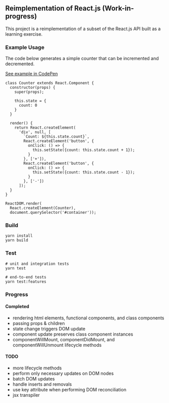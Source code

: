 
## Reimplementation of React.js (Work-in-progress)

This project is a reimplementation of a subset of the React.js API built as a learning exercise.

### Example Usage

The code below generates a simple counter that can be incremented and decremented.

[See example in CodePen](https://codepen.io/parenparen/pen/xxKXKPv?&editable=true&editors=0010)

```
class Counter extends React.Component {
  constructor(props) {
    super(props);

    this.state = {
      count: 0
    }
  }

  render() {
    return React.createElement(
      'div', null, [
        `Count: ${this.state.count}`,
        React.createElement('button', {
          onClick: () => { 
            this.setState({count: this.state.count + 1}); 
          }
        }, ['+']),
        React.createElement('button', {
          onClick: () => { 
            this.setState({count: this.state.count - 1}); 
          }
        }, ['-'])
      ]);
  }
}

ReactDOM.render(
  React.createElement(Counter), 
  document.querySelector('#container'));
```

### Build

```
yarn install
yarn build
```

### Test

```
# unit and integration tests
yarn test

# end-to-end tests
yarn test:features
```

### Progress

#### Completed

* rendering html elements, functional components, and class components
* passing props & children
* state change triggers DOM update
* component update preserves class component instances
* componentWillMount, componentDidMount, and componentWillUnmount lifecycle methods

#### TODO

* more lifecycle methods
* perform only necessary updates on DOM nodes
* batch DOM updates
* handle inserts and removals
* use key attribute when performing DOM reconciliation
* jsx transpiler

